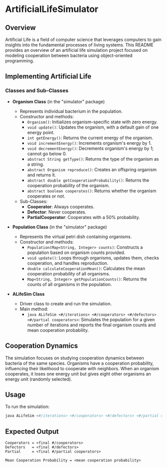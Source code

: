 # ArtificialLifeSimulator

## Overview
Artificial Life is a field of computer science that leverages computers to gain insights into the fundamental processes of living systems. This README provides an overview of an artificial life simulation project focused on modeling cooperation between bacteria using object-oriented programming.

## Implementing Artificial Life

### Classes and Sub-Classes
- **Organism Class** (in the "simulator" package)
  - Represents individual bacterium in the population.
  - Constructor and methods:
    - `Organism()`: Initializes organism-specific state with zero energy.
    - `void update()`: Updates the organism, with a default gain of one energy point.
    - `int getEnergy()`: Returns the current energy of the organism.
    - `void incrementEnergy()`: Increments organism's energy by 1.
    - `void decrementEnergy()`: Decrements organism's energy by 1; cannot go below 0.
    - `abstract String getType()`: Returns the type of the organism as a string.
    - `abstract Organism reproduce()`: Creates an offspring organism and returns it.
    - `abstract double getCooperationProbability()`: Returns the cooperation probability of the organism.
    - `abstract boolean cooperates()`: Returns whether the organism cooperates or not.
  - Sub-Classes:
    - **Cooperator**: Always cooperates.
    - **Defector**: Never cooperates.
    - **PartialCooperator**: Cooperates with a 50% probability.

- **Population Class** (in the "simulator" package)
  - Represents the virtual petri dish containing organisms.
  - Constructor and methods:
    - `Population(Map<String, Integer> counts)`: Constructs a population based on organism counts provided.
    - `void update()`: Loops through organisms, updates them, checks cooperation, and handles reproduction.
    - `double calculateCooperationMean()`: Calculates the mean cooperation probability of all organisms.
    - `Map<String, Integer> getPopulationCounts()`: Returns the counts of all organisms in the population.

- **ALifeSim Class**
  - Driver class to create and run the simulation.
  - Main method:
    - `java ALifeSim <#/iterations> <#/cooperators> <#/defectors> <#/partial cooperators>`: Simulates the population for a given number of iterations and reports the final organism counts and mean cooperation probability.

## Cooperation Dynamics
The simulation focuses on studying cooperation dynamics between bacteria of the same species. Organisms have a cooperation probability, influencing their likelihood to cooperate with neighbors. When an organism cooperates, it loses one energy unit but gives eight other organisms an energy unit (randomly selected).

## Usage
To run the simulation:
```bash
java ALifeSim <#/iterations> <#/cooperators> <#/defectors> <#/partial cooperators>
```
## Expected Output
```
Cooperators = <final #/cooperators>
Defectors   = <final #/defectors> 
Partial     = <final #/partial cooperators>  

Mean Cooperation Probability = <mean cooperation probability>
```
